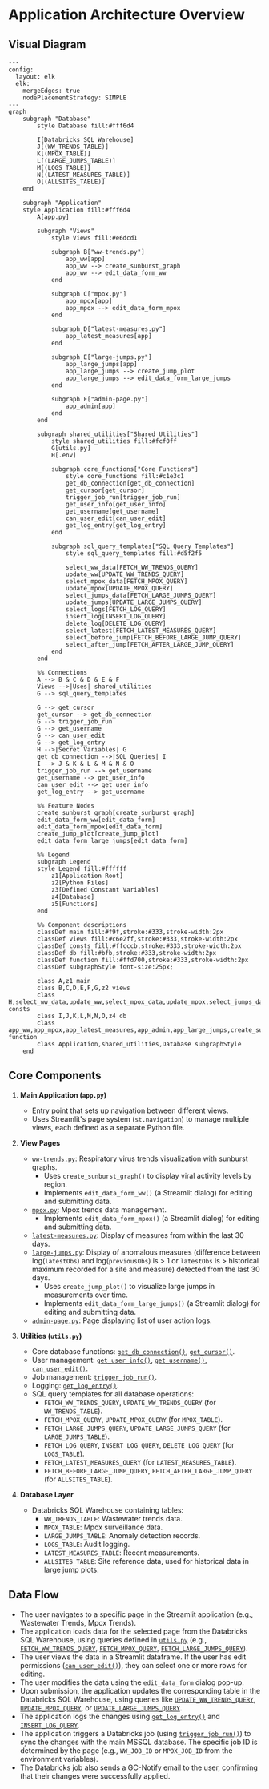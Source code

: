 # Application Architecture Overview

## Visual Diagram

```mermaid
---
config:
  layout: elk
  elk:
    mergeEdges: true
    nodePlacementStrategy: SIMPLE
---
graph
    subgraph "Database"
        style Database fill:#fff6d4

        I[Databricks SQL Warehouse]
        J[(WW_TRENDS_TABLE)]
        K[(MPOX_TABLE)]
        L[(LARGE_JUMPS_TABLE)]
        M[(LOGS_TABLE)]
        N[(LATEST_MEASURES_TABLE)]
        O[(ALLSITES_TABLE)]
    end

    subgraph "Application"
    style Application fill:#fff6d4
        A[app.py]
        
        subgraph "Views"
            style Views fill:#e6dcd1

            subgraph B["ww-trends.py"]
                app_ww[app]
                app_ww --> create_sunburst_graph
                app_ww --> edit_data_form_ww
            end

            subgraph C["mpox.py"]
                app_mpox[app]
                app_mpox --> edit_data_form_mpox
            end

            subgraph D["latest-measures.py"]
                app_latest_measures[app]
            end

            subgraph E["large-jumps.py"]
                app_large_jumps[app]
                app_large_jumps --> create_jump_plot
                app_large_jumps --> edit_data_form_large_jumps
            end

            subgraph F["admin-page.py"]
                app_admin[app]
            end
        end

        subgraph shared_utilities["Shared Utilities"]
            style shared_utilities fill:#fcf0ff
            G[utils.py]
            H[.env]
            
            subgraph core_functions["Core Functions"]
                style core_functions fill:#c1e3c1
                get_db_connection[get_db_connection]
                get_cursor[get_cursor]
                trigger_job_run[trigger_job_run]
                get_user_info[get_user_info]
                get_username[get_username]
                can_user_edit[can_user_edit]
                get_log_entry[get_log_entry]
            end

            subgraph sql_query_templates["SQL Query Templates"]
                style sql_query_templates fill:#d5f2f5

                select_ww_data[FETCH_WW_TRENDS_QUERY]
                update_ww[UPDATE_WW_TRENDS_QUERY]
                select_mpox_data[FETCH_MPOX_QUERY]
                update_mpox[UPDATE_MPOX_QUERY]
                select_jumps_data[FETCH_LARGE_JUMPS_QUERY]
                update_jumps[UPDATE_LARGE_JUMPS_QUERY]
                select_logs[FETCH_LOG_QUERY]
                insert_log[INSERT_LOG_QUERY]
                delete_log[DELETE_LOG_QUERY]
                select_latest[FETCH_LATEST_MEASURES_QUERY]
                select_before_jump[FETCH_BEFORE_LARGE_JUMP_QUERY]
                select_after_jump[FETCH_AFTER_LARGE_JUMP_QUERY]
            end
        end

        %% Connections
        A --> B & C & D & E & F
        Views -->|Uses| shared_utilities
        G --> sql_query_templates
        
        G --> get_cursor
        get_cursor --> get_db_connection
        G --> trigger_job_run
        G --> get_username
        G --> can_user_edit
        G --> get_log_entry
        H -->|Secret Variables| G
        get_db_connection -->|SQL Queries| I
        I --> J & K & L & M & N & O
        trigger_job_run --> get_username
        get_username --> get_user_info
        can_user_edit --> get_user_info
        get_log_entry --> get_username

        %% Feature Nodes
        create_sunburst_graph[create_sunburst_graph]
        edit_data_form_ww[edit_data_form]
        edit_data_form_mpox[edit_data_form]
        create_jump_plot[create_jump_plot]
        edit_data_form_large_jumps[edit_data_form]

        %% Legend
        subgraph Legend
        style Legend fill:#ffffff
            z1[Application Root]
            z2[Python Files]
            z3[Defined Constant Variables]
            z4[Database]
            z5[Functions]
        end

        %% Component descriptions
        classDef main fill:#f9f,stroke:#333,stroke-width:2px
        classDef views fill:#c6e2ff,stroke:#333,stroke-width:2px
        classDef consts fill:#ffcccb,stroke:#333,stroke-width:2px
        classDef db fill:#bfb,stroke:#333,stroke-width:2px
        classDef function fill:#ffd700,stroke:#333,stroke-width:2px
        classDef subgraphStyle font-size:25px;

        class A,z1 main
        class B,C,D,E,F,G,z2 views
        class H,select_ww_data,update_ww,select_mpox_data,update_mpox,select_jumps_data,update_jumps,select_logs,insert_log,delete_log,select_latest,select_before_jump,select_after_jump,z3 consts
        class I,J,K,L,M,N,O,z4 db
        class app_ww,app_mpox,app_latest_measures,app_admin,app_large_jumps,create_sunburst_graph,edit_data_form_ww,edit_data_form_mpox,create_jump_plot,edit_data_form_large_jumps,get_db_connection,get_cursor,trigger_job_run,get_user_info,get_username,can_user_edit,get_log_entry,z5 function
        class Application,shared_utilities,Database subgraphStyle
    end
```


## Core Components

1.  **Main Application (`app.py`)**

    *   Entry point that sets up navigation between different views.
    *   Uses Streamlit's page system (`st.navigation`) to manage multiple views, each defined as a separate Python file.

2.  **View Pages**

    *   [`ww-trends.py`](views/ww-trends.py): Respiratory virus trends visualization with sunburst graphs.
        *   Uses `create_sunburst_graph()` to display viral activity levels by region.
        *   Implements `edit_data_form_ww()` (a Streamlit dialog) for editing and submitting data.
    *   [`mpox.py`](views/mpox.py): Mpox trends data management.
        *   Implements `edit_data_form_mpox()` (a Streamlit dialog) for editing and submitting data.
    *   [`latest-measures.py`](views/latest-measures.py): Display of measures from within the last 30 days.
    *   [`large-jumps.py`](views/large-jumps.py): Display of anomalous measures (difference between log(`latestObs`) 
    and log(`previousObs`) is > 1 or `latestObs` is > historical maximum recorded for a site and measure) 
    detected from the last 30 days.
        *   Uses `create_jump_plot()` to visualize large jumps in measurements over time.
        *   Implements `edit_data_form_large_jumps()` (a Streamlit dialog) for editing and submitting data.
    *   [`admin-page.py`](views/admin-page.py): Page displaying list of user action logs.

3.  **Utilities (`utils.py`)**

    *   Core database functions: [`get_db_connection()`](utils.py), [`get_cursor()`](utils.py).
    *   User management: [`get_user_info()`](utils.py), [`get_username()`](utils.py), [`can_user_edit()`](utils.py).
    *   Job management: [`trigger_job_run()`](utils.py).
    *   Logging: [`get_log_entry()`](utils.py).
    *   SQL query templates for all database operations:
        *   `FETCH_WW_TRENDS_QUERY`, `UPDATE_WW_TRENDS_QUERY` (for `WW_TRENDS_TABLE`).
        *   `FETCH_MPOX_QUERY`, `UPDATE_MPOX_QUERY` (for `MPOX_TABLE`).
        *   `FETCH_LARGE_JUMPS_QUERY`, `UPDATE_LARGE_JUMPS_QUERY` (for `LARGE_JUMPS_TABLE`).
        *   `FETCH_LOG_QUERY`, `INSERT_LOG_QUERY`, `DELETE_LOG_QUERY` (for `LOGS_TABLE`).
        *   `FETCH_LATEST_MEASURES_QUERY` (for `LATEST_MEASURES_TABLE`).
        *   `FETCH_BEFORE_LARGE_JUMP_QUERY`, `FETCH_AFTER_LARGE_JUMP_QUERY` (for `ALLSITES_TABLE`).

4.  **Database Layer**

    *   Databricks SQL Warehouse containing tables:
        *   `WW_TRENDS_TABLE`: Wastewater trends data.
        *   `MPOX_TABLE`: Mpox surveillance data.
        *   `LARGE_JUMPS_TABLE`: Anomaly detection records.
        *   `LOGS_TABLE`: Audit logging.
        *   `LATEST_MEASURES_TABLE`: Recent measurements.
        *   `ALLSITES_TABLE`: Site reference data, used for historical data in large jump plots.

## Data Flow
*   The user navigates to a specific page in the Streamlit application (e.g., Wastewater Trends, Mpox Trends).
*   The application loads data for the selected page from the Databricks SQL Warehouse, using queries defined in [`utils.py`](utils.py) (e.g., [`FETCH_WW_TRENDS_QUERY`](utils.py), [`FETCH_MPOX_QUERY`](utils.py), [`FETCH_LARGE_JUMPS_QUERY`](utils.py)).
*   The user views the data in a Streamlit dataframe. If the user has edit permissions ([`can_user_edit()`](utils.py)), they can select one or more rows for editing.
*   The user modifies the data using the `edit_data_form` dialog pop-up.
*   Upon submission, the application updates the corresponding table in the Databricks SQL Warehouse, using queries like [`UPDATE_WW_TRENDS_QUERY`](utils.py), [`UPDATE_MPOX_QUERY`](utils.py), or [`UPDATE_LARGE_JUMPS_QUERY`](utils.py).
*   The application logs the changes using [`get_log_entry()`](utils.py) and [`INSERT_LOG_QUERY`](utils.py).
*   The application triggers a Databricks job (using [`trigger_job_run()`](utils.py)) to sync the changes with the main MSSQL database. The specific job ID is determined by the page (e.g., `WW_JOB_ID` or `MPOX_JOB_ID` from the environment variables).
*   The Databricks job also sends a GC-Notify email to the user, confirming that their changes were successfully applied.
